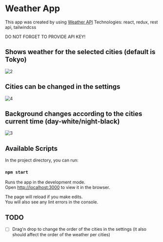 # Weather App

This app was created by using [Weather API](https://openweathermap.org/api)
Technologies: react, redux, rest api, tailwindcss

DO NOT FORGET TO PROVIDE API KEY!

## Shows weather for the selected cities (default is Tokyo)

![2](https://user-images.githubusercontent.com/22559218/124574586-6d81f600-de6c-11eb-9fd4-4471ef22340c.gif)

## Cities can be changed in the settings

![4](https://user-images.githubusercontent.com/22559218/124574273-1e3bc580-de6c-11eb-8c21-2983b0900993.gif)

## Background changes according to the cities current time (day-white/night-black)
![3](https://user-images.githubusercontent.com/22559218/124572802-c2bd0800-de6a-11eb-85ed-a059569f4a77.gif)


## Available Scripts

In the project directory, you can run:

### `npm start`

Runs the app in the development mode.\
Open [http://localhost:3000](http://localhost:3000) to view it in the browser.

The page will reload if you make edits.\
You will also see any lint errors in the console.

## TODO
- [ ] Drag'n drop to change the order of the cities in the settings (it also should affect the order of the weather per cities) 
